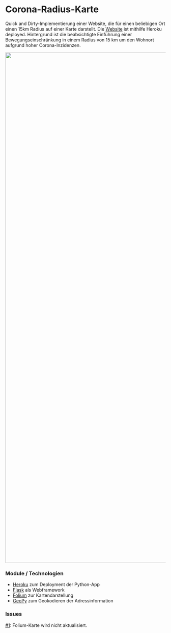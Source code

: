 
# Corona-Radius-Karte
Quick and Dirty-Implementierung einer Website, die für einen beliebigen Ort einen 15km Radius auf einer Karte darstellt. Die [Website](https://corona-radius-map.herokuapp.com/) ist mithilfe Heroku deployed. Hintergrund ist die beabsichtigte Einführung einer Bewegungseinschränkung in einem Radius von 15 km um den Wohnort aufgrund hoher Corona-Inzidenzen.

<a href="https://corona-radius-map.herokuapp.com/">
<img src="https://user-images.githubusercontent.com/59450716/103778479-94cd4700-5032-11eb-9ffd-626e51425481.png" width="1600">
</a>

### Module / Technologien
 - [Heroku](https://heroku.com) zum Deployment der Python-App
 - [Flask](https://flask.palletsprojects.com/en/1.1.x/) als Webframework
 - [Folium](https://python-visualization.github.io/folium/) zur Kartendarstellung
 - [GeoPy](https://geopy.readthedocs.io/en/stable/) zum Geokodieren der Adressinformation

### Issues
[#1](https://github.com/orSpec/corona_radius_map/issues/1): Folium-Karte wird nicht aktualisiert.

